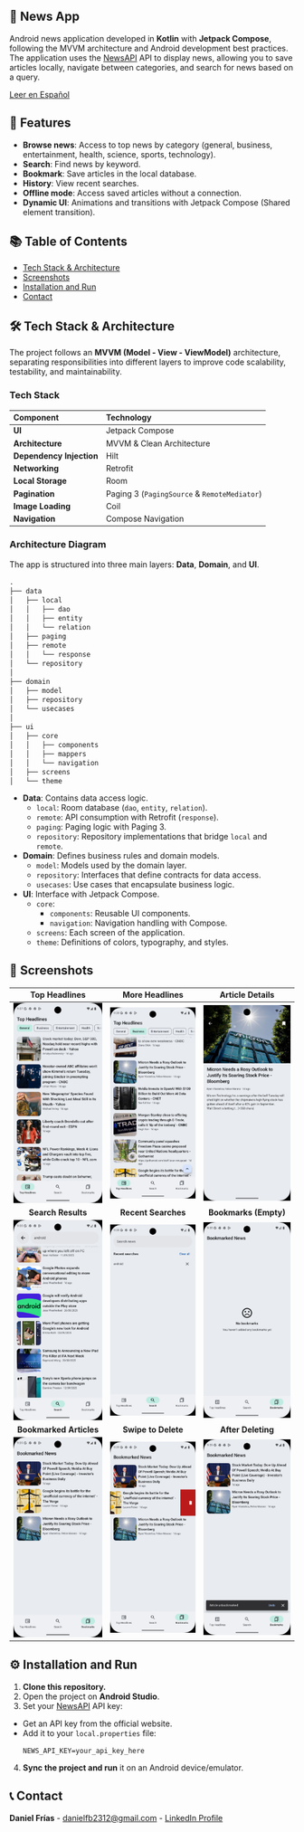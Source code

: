 ## 📰 News App

Android news application developed in **Kotlin** with **Jetpack Compose**, following the MVVM architecture and Android development best practices.
The application uses the [NewsAPI](https://newsapi.org/) API to display news, allowing you to save articles locally, navigate between categories, and search for news based on a query.

<p>
<a href="README_ES.md">Leer en Español</a>
</p>

## 📱 Features

* **Browse news**: Access to top news by category (general, business, entertainment, health, science, sports, technology).
* **Search**: Find news by keyword.
* **Bookmark**: Save articles in the local database.
* **History**: View recent searches.
* **Offline mode**: Access saved articles without a connection.
* **Dynamic UI**: Animations and transitions with Jetpack Compose (Shared element transition).

## 📚 Table of Contents

- [Tech Stack & Architecture](#-tech-stack--architecture)
- [Screenshots](#-screenshots)
- [Installation and Run](#-installation-and-run)
- [Contact](#-contact)

## 🛠️ Tech Stack & Architecture

The project follows an **MVVM (Model - View - ViewModel)** architecture, separating responsibilities into different layers to improve code scalability, testability, and maintainability.

### Tech Stack

| Component | Technology                                                                                                              |
| :--- |:------------------------------------------------------------------------------------------------------------------------|
| **UI** | Jetpack Compose                                                                                                         |
| **Architecture** | MVVM & Clean Architecture                                                                                               |
| **Dependency Injection** | Hilt                                                                                                                    |
| **Networking** | Retrofit                                                                                                                |
| **Local Storage** | Room                                                                                                                    |
| **Pagination** | Paging 3 (`PagingSource` & `RemoteMediator`)                                                                            |
| **Image Loading** | Coil                                                                                                                    |
| **Navigation** | Compose Navigation                                           |

### Architecture Diagram

The app is structured into three main layers: **Data**, **Domain**, and **UI**.


```
.
├── data
│   ├── local
│   │   ├── dao
│   │   ├── entity
│   │   └── relation
│   ├── paging
│   ├── remote
│   │   └── response
│   └── repository
│
├── domain
│   ├── model
│   ├── repository
│   └── usecases
│
├── ui
│   ├── core
│   │   ├── components
│   │   ├── mappers
│   │   └── navigation
│   ├── screens
│   └── theme
```

* **Data**: Contains data access logic.
  * `local`: Room database (`dao`, `entity`, `relation`).
  * `remote`: API consumption with Retrofit (`response`).
  * `paging`: Paging logic with Paging 3.
  * `repository`: Repository implementations that bridge `local` and `remote`.
* **Domain**: Defines business rules and domain models.
  * `model`: Models used by the domain layer.
  * `repository`: Interfaces that define contracts for data access.
  * `usecases`: Use cases that encapsulate business logic.
* **UI**: Interface with Jetpack Compose.
  * `core`:
    * `components`: Reusable UI components.
    * `navigation`: Navigation handling with Compose.
  * `screens`: Each screen of the application.
  * `theme`: Definitions of colors, typography, and styles.

## 📸 Screenshots

| Top Headlines | More Headlines | Article Details |
| :---: | :---: | :---: |
| <img src="images/en/en_top_headlines_screen_1.png" alt="Top Headlines Screen 1" width="200"/> | <img src="images/en/en_top_headlines_screen_2.png" alt="Top Headlines Screen 2" width="200"/> | <img src="images/en/en_details_screen.png" alt="Details Screen" width="200"/> |
| **Search Results** | **Recent Searches** | **Bookmarks (Empty)** |
| <img src="images/en/en_search_screen_results.png" alt="Search Screen" width="200"/> | <img src="images/en/en_search_screen_recent_searches.png" alt="Search Screen - Recent searches" width="200"/> | <img src="images/en/en_bookmark_screen_empty.png" alt="Bookmark Screen Empty" width="200"/> |
| **Bookmarked Articles** | **Swipe to Delete** | **After Deleting** |
| <img src="images/en/en_bookmark_screen.png" alt="Bookmark Screen" width="200"/> | <img src="images/en/en_bookmark_screen_swipe.png" alt="Bookmark Screen - Swipe" width="200"/> | <img src="images/en/en_bookmark_screen_after_swipe.png" alt="Bookmark Screen - After swipe" width="200"/> |

## ⚙️ Installation and Run

1.  **Clone this repository.**
2.  Open the project on **Android Studio**.
3.  Set your [NewsAPI](https://newsapi.org/) API key:
  * Get an API key from the official website.
  * Add it to your `local.properties` file:
      ```properties
      NEWS_API_KEY=your_api_key_here
      ```
4.  **Sync the project and run** it on an Android device/emulator.

## 📞 Contact

**Daniel Frías** - [danielfb2312@gmail.com](mailto:danielfb2312@gmail.com) - [LinkedIn Profile](https://www.linkedin.com/in/daniel-frias-balbuena/)

